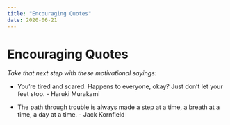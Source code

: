 ```yaml
---
title: "Encouraging Quotes"
date: 2020-06-21
---
```


# Encouraging Quotes

*Take that next step with these motivational sayings:*

* You’re tired and scared. Happens to everyone, okay? Just don’t let your feet stop. - Haruki Murakami

* The path through trouble is always made a step at a time, a breath at a time, a day at a time. - Jack Kornfield
